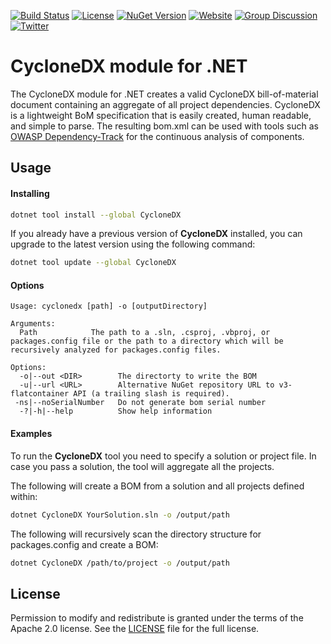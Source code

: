 [![Build Status](https://travis-ci.org/CycloneDX/cyclonedx-dotnet.svg?branch=master)](https://travis-ci.org/CycloneDX/cyclonedx-dotnet)
[![License](https://img.shields.io/badge/license-Apache%202.0-brightgreen.svg)][License]
[![NuGet Version](https://img.shields.io/nuget/v/CycloneDX.svg)](https://www.nuget.org/packages/CycloneDX/)
[![Website](https://img.shields.io/badge/https://-cyclonedx.org-blue.svg)](https://cyclonedx.org/)
[![Group Discussion](https://img.shields.io/badge/discussion-groups.io-blue.svg)](https://groups.io/g/CycloneDX)
[![Twitter](https://img.shields.io/twitter/url/http/shields.io.svg?style=social&label=Follow)](https://twitter.com/CycloneDX_Spec)

CycloneDX module for .NET
=========

The CycloneDX module for .NET creates a valid CycloneDX bill-of-material document containing an aggregate of all project dependencies. CycloneDX is a lightweight BoM specification that is easily created, human readable, and simple to parse. The resulting bom.xml can be used with tools such as [OWASP Dependency-Track](https://dependencytrack.org/) for the continuous analysis of components.

Usage
-------------------

#### Installing

```bash
dotnet tool install --global CycloneDX
```

If you already have a previous version of **CycloneDX** installed, you can upgrade to the latest version using the following command:

```bash
dotnet tool update --global CycloneDX
```

#### Options

```text
Usage: cyclonedx [path] -o [outputDirectory]

Arguments:
  Path            The path to a .sln, .csproj, .vbproj, or packages.config file or the path to a directory which will be recursively analyzed for packages.config files.

Options:
  -o|--out <DIR>        The directorty to write the BOM
  -u|--url <URL>        Alternative NuGet repository URL to v3-flatcontainer API (a trailing slash is required).
 -ns|--noSerialNumber   Do not generate bom serial number
  -?|-h|--help          Show help information
```

#### Examples
To run the **CycloneDX** tool you need to specify a solution or project file. In case you pass a solution, the tool will aggregate all the projects.

The following will create a BOM from a solution and all projects defined within:
```bash
dotnet CycloneDX YourSolution.sln -o /output/path
```

The following will recursively scan the directory structure for packages.config and create a BOM:
```bash
dotnet CycloneDX /path/to/project -o /output/path
```

License
-------------------

Permission to modify and redistribute is granted under the terms of the Apache 2.0 license. See the [LICENSE] file for the full license.

[License]: https://github.com/CycloneDX/cyclonedx-dotnet/blob/master/LICENSE
